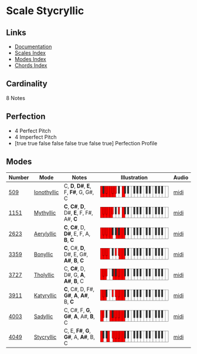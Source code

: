 # Scale Stycryllic

## Links

- [Documentation](README.md)
- [Scales Index](Scales.md)
- [Modes Index](Modes.md)
- [Chords Index](Chords.md)

## Cardinality

8 Notes

## Perfection

- 4 Perfect Pitch
- 4 Imperfect Pitch
- [true true false false false true false true] Perfection Profile

## Modes

| Number | Mode | Notes | Illustration | Audio |
|--------|------|-------|--------------|-------|
| [509](https://ianring.com/musictheory/scales/509) | [Ionothyllic](ModeIonothyllic.md) | C, **D**, **D#**, **E**, F, **F#**, G, G#, C | ![CNaturalIonothyllic](ModeCNaturalIonothyllic.png) | [midi](https://github.com/edipermadi/music/blob/main/docs/ModeCNaturalIonothyllic.mid?raw=true) | 
| [1151](https://ianring.com/musictheory/scales/1151) | [Mythyllic](ModeMythyllic.md) | **C**, **C#**, **D**, D#, **E**, F, F#, A#, **C** | ![CNaturalMythyllic](ModeCNaturalMythyllic.png) | [midi](https://github.com/edipermadi/music/blob/main/docs/ModeCNaturalMythyllic.mid?raw=true) | 
| [2623](https://ianring.com/musictheory/scales/2623) | [Aerylyllic](ModeAerylyllic.md) | **C**, **C#**, D, **D#**, E, F, A, **B**, **C** | ![CNaturalAerylyllic](ModeCNaturalAerylyllic.png) | [midi](https://github.com/edipermadi/music/blob/main/docs/ModeCNaturalAerylyllic.mid?raw=true) | 
| [3359](https://ianring.com/musictheory/scales/3359) | [Bonyllic](ModeBonyllic.md) | **C**, C#, **D**, D#, E, G#, **A#**, **B**, **C** | ![CNaturalBonyllic](ModeCNaturalBonyllic.png) | [midi](https://github.com/edipermadi/music/blob/main/docs/ModeCNaturalBonyllic.mid?raw=true) | 
| [3727](https://ianring.com/musictheory/scales/3727) | [Tholyllic](ModeTholyllic.md) | C, **C#**, D, D#, G, **A**, **A#**, **B**, C | ![CNaturalTholyllic](ModeCNaturalTholyllic.png) | [midi](https://github.com/edipermadi/music/blob/main/docs/ModeCNaturalTholyllic.mid?raw=true) | 
| [3911](https://ianring.com/musictheory/scales/3911) | [Katyryllic](ModeKatyryllic.md) | **C**, C#, D, F#, **G#**, **A**, **A#**, B, **C** | ![CNaturalKatyryllic](ModeCNaturalKatyryllic.png) | [midi](https://github.com/edipermadi/music/blob/main/docs/ModeCNaturalKatyryllic.mid?raw=true) | 
| [4003](https://ianring.com/musictheory/scales/4003) | [Sadyllic](ModeSadyllic.md) | C, C#, F, **G**, **G#**, **A**, A#, **B**, C | ![CNaturalSadyllic](ModeCNaturalSadyllic.png) | [midi](https://github.com/edipermadi/music/blob/main/docs/ModeCNaturalSadyllic.mid?raw=true) | 
| [4049](https://ianring.com/musictheory/scales/4049) | [Stycryllic](ModeStycryllic.md) | C, E, **F#**, **G**, **G#**, A, **A#**, B, C | ![CNaturalStycryllic](ModeCNaturalStycryllic.png) | [midi](https://github.com/edipermadi/music/blob/main/docs/ModeCNaturalStycryllic.mid?raw=true) | 
